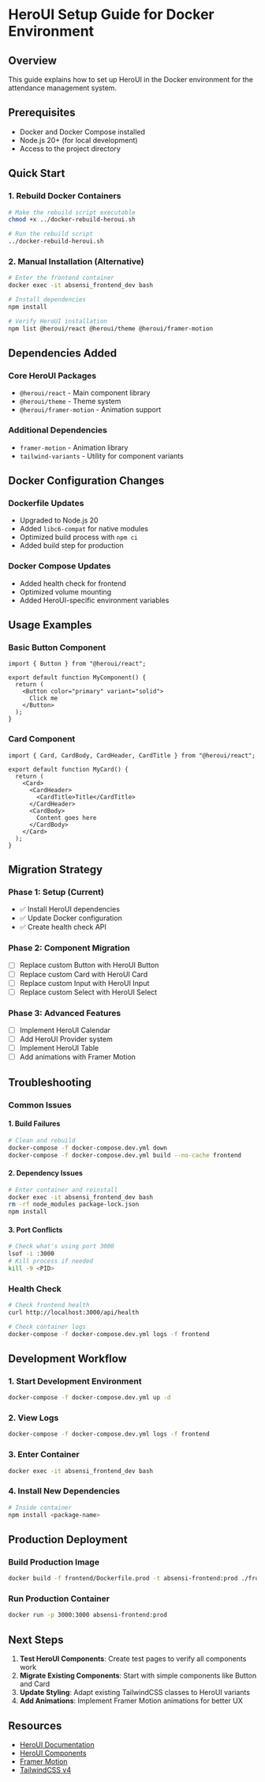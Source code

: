 # HeroUI Setup Guide for Docker Environment

## Overview
This guide explains how to set up HeroUI in the Docker environment for the attendance management system.

## Prerequisites
- Docker and Docker Compose installed
- Node.js 20+ (for local development)
- Access to the project directory

## Quick Start

### 1. Rebuild Docker Containers
```bash
# Make the rebuild script executable
chmod +x ../docker-rebuild-heroui.sh

# Run the rebuild script
../docker-rebuild-heroui.sh
```

### 2. Manual Installation (Alternative)
```bash
# Enter the frontend container
docker exec -it absensi_frontend_dev bash

# Install dependencies
npm install

# Verify HeroUI installation
npm list @heroui/react @heroui/theme @heroui/framer-motion
```

## Dependencies Added

### Core HeroUI Packages
- `@heroui/react` - Main component library
- `@heroui/theme` - Theme system
- `@heroui/framer-motion` - Animation support

### Additional Dependencies
- `framer-motion` - Animation library
- `tailwind-variants` - Utility for component variants

## Docker Configuration Changes

### Dockerfile Updates
- Upgraded to Node.js 20
- Added `libc6-compat` for native modules
- Optimized build process with `npm ci`
- Added build step for production

### Docker Compose Updates
- Added health check for frontend
- Optimized volume mounting
- Added HeroUI-specific environment variables

## Usage Examples

### Basic Button Component
```tsx
import { Button } from "@heroui/react";

export default function MyComponent() {
  return (
    <Button color="primary" variant="solid">
      Click me
    </Button>
  );
}
```

### Card Component
```tsx
import { Card, CardBody, CardHeader, CardTitle } from "@heroui/react";

export default function MyCard() {
  return (
    <Card>
      <CardHeader>
        <CardTitle>Title</CardTitle>
      </CardHeader>
      <CardBody>
        Content goes here
      </CardBody>
    </Card>
  );
}
```

## Migration Strategy

### Phase 1: Setup (Current)
- ✅ Install HeroUI dependencies
- ✅ Update Docker configuration
- ✅ Create health check API

### Phase 2: Component Migration
- [ ] Replace custom Button with HeroUI Button
- [ ] Replace custom Card with HeroUI Card
- [ ] Replace custom Input with HeroUI Input
- [ ] Replace custom Select with HeroUI Select

### Phase 3: Advanced Features
- [ ] Implement HeroUI Calendar
- [ ] Add HeroUI Provider system
- [ ] Implement HeroUI Table
- [ ] Add animations with Framer Motion

## Troubleshooting

### Common Issues

#### 1. Build Failures
```bash
# Clean and rebuild
docker-compose -f docker-compose.dev.yml down
docker-compose -f docker-compose.dev.yml build --no-cache frontend
```

#### 2. Dependency Issues
```bash
# Enter container and reinstall
docker exec -it absensi_frontend_dev bash
rm -rf node_modules package-lock.json
npm install
```

#### 3. Port Conflicts
```bash
# Check what's using port 3000
lsof -i :3000
# Kill process if needed
kill -9 <PID>
```

### Health Check
```bash
# Check frontend health
curl http://localhost:3000/api/health

# Check container logs
docker-compose -f docker-compose.dev.yml logs -f frontend
```

## Development Workflow

### 1. Start Development Environment
```bash
docker-compose -f docker-compose.dev.yml up -d
```

### 2. View Logs
```bash
docker-compose -f docker-compose.dev.yml logs -f frontend
```

### 3. Enter Container
```bash
docker exec -it absensi_frontend_dev bash
```

### 4. Install New Dependencies
```bash
# Inside container
npm install <package-name>
```

## Production Deployment

### Build Production Image
```bash
docker build -f frontend/Dockerfile.prod -t absensi-frontend:prod ./frontend
```

### Run Production Container
```bash
docker run -p 3000:3000 absensi-frontend:prod
```

## Next Steps

1. **Test HeroUI Components**: Create test pages to verify all components work
2. **Migrate Existing Components**: Start with simple components like Button and Card
3. **Update Styling**: Adapt existing TailwindCSS classes to HeroUI variants
4. **Add Animations**: Implement Framer Motion animations for better UX

## Resources

- [HeroUI Documentation](https://heroui.org)
- [HeroUI Components](https://heroui.org/docs/components)
- [Framer Motion](https://www.framer.com/motion/)
- [TailwindCSS v4](https://tailwindcss.com/docs)

